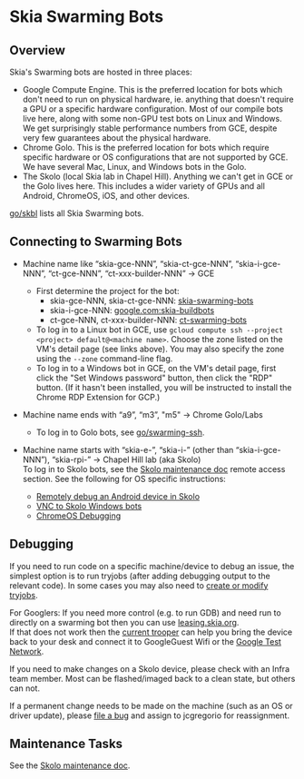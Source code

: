 Skia Swarming Bots
==================

Overview
--------

Skia's Swarming bots are hosted in three places:

* Google Compute Engine. This is the preferred location for bots which don't need to run on physical
  hardware, ie. anything that doesn't require a GPU or a specific hardware configuration. Most of
  our compile bots live here, along with some non-GPU test bots on Linux and Windows. We get
  surprisingly stable performance numbers from GCE, despite very few guarantees about the physical
  hardware.
* Chrome Golo. This is the preferred location for bots which require specific hardware or OS
  configurations that are not supported by GCE. We have several Mac, Linux, and Windows bots in the
  Golo.
* The Skolo (local Skia lab in Chapel Hill). Anything we can't get in GCE or the Golo lives
  here. This includes a wider variety of GPUs and all Android, ChromeOS, iOS, and other devices.

[go/skbl](https://goto.google.com/skbl) lists all Skia Swarming bots.


<a name="connecting-to-swarming-bots"></a>
Connecting to Swarming Bots
---------------------------

- Machine name like “skia-gce-NNN”, “skia-ct-gce-NNN”, “skia-i-gce-NNN”, “ct-gce-NNN”, “ct-xxx-builder-NNN” -> GCE
  * First determine the project for the bot:
     + skia-gce-NNN, skia-ct-gce-NNN: [skia-swarming-bots](https://console.cloud.google.com/compute/instances?project=skia-swarming-bots)
     + skia-i-gce-NNN: [google.com:skia-buildbots](https://console.cloud.google.com/compute/instances?project=google.com:skia-buildbots)
     + ct-gce-NNN, ct-xxx-builder-NNN: [ct-swarming-bots](https://console.cloud.google.com/compute/instances?project=ct-swarming-bots)
  * To log in to a Linux bot in GCE, use `gcloud compute ssh --project <project> default@<machine name>`. Choose the zone listed on the VM's detail page (see links above). You may also specify the zone using the `--zone` command-line flag.
  * To log in to a Windows bot in GCE, on the VM's detail page, first click the "Set Windows password" button, then click the "RDP" button. (If it hasn't been installed, you will be instructed to install the Chrome RDP Extension for GCP.)

- Machine name ends with “a9”, “m3”, "m5" -> Chrome Golo/Labs
  * To log in to Golo bots, see [go/swarming-ssh](https://goto.google.com/swarming-ssh).

- Machine name starts with “skia-e-”, “skia-i-” (other than “skia-i-gce-NNN”), “skia-rpi-” -> Chapel Hill lab (aka Skolo)<br/>
  To log in to Skolo bots, see the [Skolo maintenance doc][remote access] remote access section. See the following for OS specific instructions:<br/>
  * [Remotely debug an Android device in Skolo][remotely debug android]
  * [VNC to Skolo Windows bots][vnc to skolo windows]
  * [ChromeOS Debugging][chromeos debugging]


Debugging
---------

If you need to run code on a specific machine/device to debug an issue, the simplest option is to
run tryjobs (after adding debugging output to the relevant code). In some cases you may also need to
[create or modify tryjobs](automated_testing#adding-new-jobs).

For Googlers: If you need more control (e.g. to run GDB) and need run to directly on a swarming bot then you can use [leasing.skia.org](https://leasing.skia.org).<br/>
If that does not work then the [current trooper][current trooper] can help you bring the device back to your desk and connect
it to GoogleGuest Wifi or the [Google Test Network](http://go/gtn-criteria).

If you need to make changes on a Skolo device, please check with an Infra team member. Most can be
flashed/imaged back to a clean state, but others can not.

If a permanent change needs to be made on the machine (such as an OS or driver update), please [file
a bug][infra bug] and assign to jcgregorio for reassignment.

[current trooper]: http://skia-tree-status.appspot.com/trooper
[remote access]:
    https://docs.google.com/document/d/1zTR1YtrIFBo-fRWgbUgvJNVJ-s_4_sNjTrHIoX2vulo/edit#heading=h.2nq3yd1axg0n
[infra bug]: https://bugs.chromium.org/p/skia/issues/entry?template=Infrastructure+Bug
[remotely debug android]: https://docs.google.com/document/d/1nxn7TobfaLNNfhSTiwstOnjV0jCxYUI1uwW0T_V7BYg/
[vnc to skolo windows]:
    https://docs.google.com/document/d/1zTR1YtrIFBo-fRWgbUgvJNVJ-s_4_sNjTrHIoX2vulo/edit#heading=h.7cqd856ft0s
[chromeos debugging]:
    https://docs.google.com/document/d/1yJ2LLfLzV6pXKjiameid1LHEz1mj71Ob4wySIYxlBdw/edit#heading=h.9arg79l59xrf

Maintenance Tasks
-----------------

See the [Skolo maintenance doc][skolo maintenance].

[skolo maintenance]:
    https://docs.google.com/document/d/1zTR1YtrIFBo-fRWgbUgvJNVJ-s_4_sNjTrHIoX2vulo/edit
